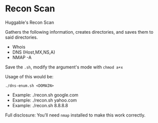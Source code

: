 # Recon Scan
Huggable's Recon Scan

Gathers the following information, creates directories, and saves them to said directories.
* Whois
* DNS (Host,MX,NS,A)
* NMAP -A

Save the `.sh`, modify the argument's mode with `chmod a+x`

Usage of this would be:

`./dns-enum.sh <DOMAIN>`
* Example: ./recon.sh google.com 
* Example: ./recon.sh yahoo.com 
* Example: ./recon.sh 8.8.8.8 

Full disclosure: You’ll need `nmap` installed to make this work correctly.

